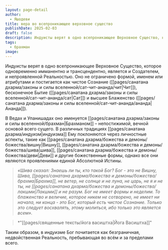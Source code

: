 ```yaml
---
layout: page-detail
author:
  - Яшодеви
title: вера во всепроникающее верховное существо
publishDate: 2025-02-03
draft: false
description: Индуисты верят в одно всепроникающее Верховное Существо, которое одновременно имманентно и трансцендентно, является и Создателем, и непроявленной Реальностью. Оно не ограничено формой, именем или атрибутами и постигается как чистое Сознание (Чит), бесконечное Бытие (Сат) и высшее Блаженство (Ананда).
tags:
  - брахман
image:
---
```

Индуисты верят в одно всепроникающее Верховное Существо, которое одновременно имманентно и трансцендентно, является и Создателем, и непроявленной Реальностью. Оно не ограничено формой, именем или атрибутами и постигается как чистое Сознание ([[pages/санатана дхарма/законы и силы вселенной/сат-чит-ананда/чит|Чит]]), бесконечное Бытие ([[pages/санатана дхарма/законы и силы вселенной/сат-чит-ананда/сат|Сат]]) и высшее Блаженство ([[pages/санатана дхарма/законы и силы вселенной/сат-чит-ананда/ананда|Ананда]]).

В Ведах и Упанишадах оно именуется [[pages/санатана дхарма/законы и силы вселенной/брахман|Брахманом]] – непостижимой, вечной основой всего сущего. В различных традициях [[pages/санатана дхарма/индуизм|индуизма]] Ему поклоняются через личностные аспекты, такие как [[pages/санатана дхарма/божества и демоны/божества/вишну|Вишну]], [[pages/санатана дхарма/божества и демоны/божества/шива|шива]], [[pages/санатана дхарма/божества и демоны/божества/деви|Деви]] и другие божественные формы, однако все они являются проявлениями единой Абсолютной Истины.

>*«Шива сказал: Знаешь ли ты, кто такой Бог? Бог - это не Вишну, Шива, [[pages/санатана дхарма/божества и демоны/божества/брахма|Брахма]], не ветер, не солнце и не луна, не царь, не я и не ты, не [[pages/санатана дхарма/божества и демоны/божества/лакшми|Лакшми]] и не разум. Бог не имеет формы и неделим. То блаженство и величие, которое никем не сотворено, не имеет ни начала, ни конца - это Бог, который есть чистое Сознание. Только это следует восхвалять, этому молиться, ибо только это является всем».*

>*"[[pages/священные тексты/йога васиштха|Йога Васиштха]]"

Таким образом, в индуизме Бог почитается как безграничная, недвойственная Реальность, пребывающая во всём и за пределами всего.